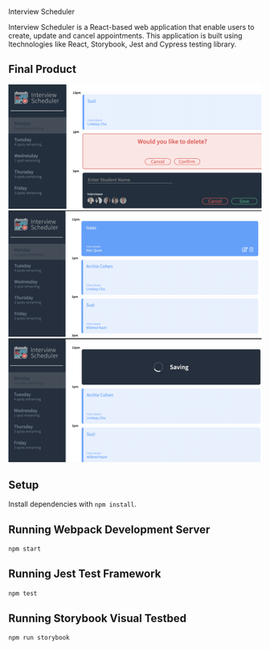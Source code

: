 Interview Scheduler


Interview Scheduler is a React-based web application that enable users to create, update and cancel appointments.
This application is built using ltechnologies like React, Storybook, Jest and Cypress testing library.

## Final Product

!["Delete appointmoint"](https://github.com/BelenMaru/scheduler/blob/master/docs/appointment-deleting.png)
!["Editing appointment"](https://github.com/BelenMaru/scheduler/blob/master/docs/appointment-edit.png)
!["Saving appointment"](https://github.com/BelenMaru/scheduler/blob/master/docs/appointment-saving.png)


## Setup

Install dependencies with `npm install`.

## Running Webpack Development Server

```sh
npm start
```

## Running Jest Test Framework

```sh
npm test
```

## Running Storybook Visual Testbed

```sh
npm run storybook
```



